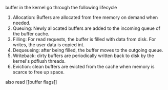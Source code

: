  buffer in the kernel go through the following lifecycle
 1. Allocation: Buffers are allocated from free memory on demand when needed.
 2. Queuing: Newly allocated buffers are added to the incoming queue of the buffer cache.
 3. Filling: For read requests, the buffer is filled with data from disk. For writes, the user data is copied int.
 4. Dequeueing: after being filled, the buffer moves to the outgoing queue.
 5. Writeback: dirty buffers are periodically written back to disk by the kernel's pdflush threads.
 6. Eviction: clean buffers are evicted from the cache when memory is scarce to free up space.

also read
[[buffer flags]]